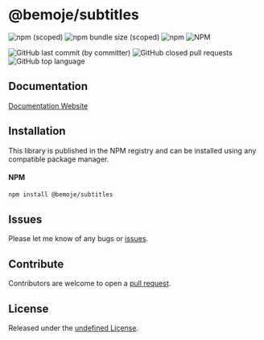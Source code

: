 # @bemoje/subtitles



![npm (scoped)](https://img.shields.io/npm/v/%40bemoje/trie-map)
![npm bundle size (scoped)](https://img.shields.io/bundlephobia/minzip/%40bemoje/subtitles)
![npm](https://img.shields.io/npm/dt/%40bemoje/subtitles)
![NPM](https://img.shields.io/npm/l/%40bemoje%2Fsubtitles)

![GitHub last commit (by committer)](https://img.shields.io/github/last-commit/bemoje/tsmono)
![GitHub closed pull requests](https://img.shields.io/github/issues-pr-closed/bemoje/tsmono)
![GitHub top language](https://img.shields.io/github/languages/top/bemoje/tsmono)


## Documentation
[Documentation Website](https://bemoje.github.io/tsmono/modules/subtitles.html)

## Installation
This library is published in the NPM registry and can be installed using any compatible package manager.

#### NPM
```sh
npm install @bemoje/subtitles
```


## Issues
Please let me know of any bugs or [issues](https://github.com/bemoje/tsmono/issues).

## Contribute
Contributors are welcome to open a [pull request](https://github.com/bemoje/tsmono/pulls).

## License
Released under the [undefined License](./LICENSE).